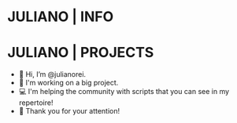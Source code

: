 # JULIANO | INFO



# JULIANO | PROJECTS
- 👋 Hi, I’m @julianorei.
- 👀 I'm working on a big project.
- 💻 I'm helping the community with scripts that you can see in my repertoire!
- 💞 Thank you for your attention!
